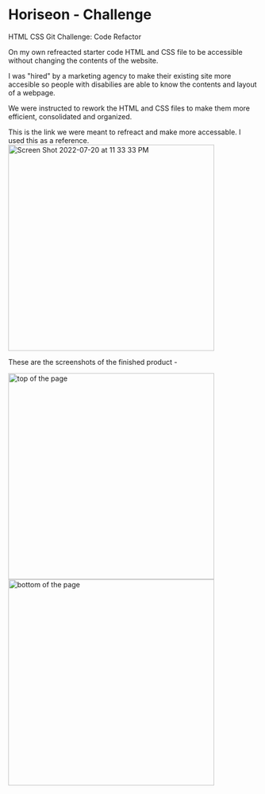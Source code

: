 # Horiseon - Challenge 

HTML CSS Git Challenge: Code Refactor

On my own refreacted starter code HTML and CSS file to be accessible without 
changing the contents of the website. 

I was "hired" by a marketing agency to make their existing site more accesible so 
people with disabilies are able to know the contents and layout of a webpage. 

We were instructed to rework the HTML and CSS files to make them more efficient, 
consolidated and organized. 


This is the link we were meant to refreact and make more accessable. I used this as a reference. 
<img width="415" alt="Screen Shot 2022-07-20 at 11 33 33 PM" src="https://user-images.githubusercontent.com/107385270/180145362-c9292740-7e0b-4eba-9fad-e599211c0cba.png">

These are the screenshots of the finished product - 

<img width="415" src="https://user-images.githubusercontent.com/107385270/180148602-daab094c-fb89-41c8-a3fc-ac652048d7c7.jpeg" alt="top of the page">

<img width="415" src="https://user-images.githubusercontent.com/107385270/180148290-8477e408-99a2-452a-aa53-d421540342bb.jpeg" alt="bottom of the page">



     
 



